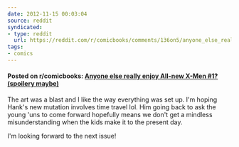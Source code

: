 ```yaml
---
date: 2012-11-15 00:03:04
source: reddit
syndicated:
- type: reddit
  url: https://reddit.com/r/comicbooks/comments/136on5/anyone_else_really_enjoy_allnew_xmen_1_spoilery/
tags:
- comics
---
```


#### Posted on r/comicbooks: [Anyone else really enjoy All-new X-Men #1? (spoilery maybe)](https://reddit.com/r/comicbooks/comments/136on5/anyone_else_really_enjoy_allnew_xmen_1_spoilery/)

The art was a blast and I like the way everything was set up. I'm hoping Hank's new mutation involves time travel lol. Him going back to ask the young 'uns to come forward hopefully means we don't get a mindless misunderstanding when the kids make it to the present day. 

I'm looking forward to the next issue!